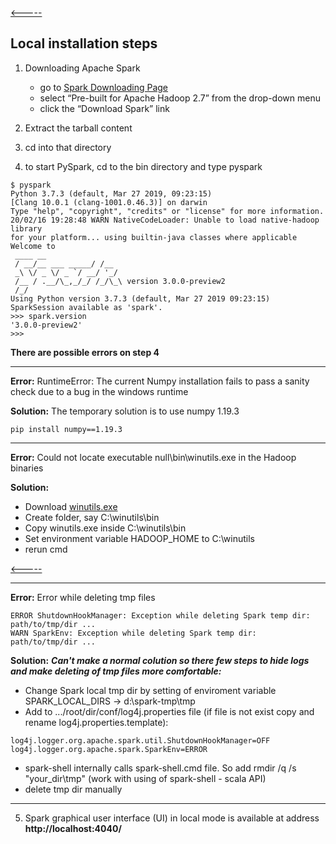 [<-----](https://github.com/s1tcomsfan/knowledge_warehouse/blob/main/Spark/contents.md)

## Local installation steps

1) Downloading Apache Spark
    * go to [Spark Downloading Page](https://spark.apache.org/downloads.html)
    * select “Pre-built for Apache Hadoop 2.7” from the drop-down menu
    * click the “Download Spark” link

2) Extract the tarball content

3) cd into that directory

4) to start PySpark, cd to the bin directory and type pyspark

```
$ pyspark
Python 3.7.3 (default, Mar 27 2019, 09:23:15)
[Clang 10.0.1 (clang-1001.0.46.3)] on darwin
Type "help", "copyright", "credits" or "license" for more information.
20/02/16 19:28:48 WARN NativeCodeLoader: Unable to load native-hadoop library
for your platform... using builtin-java classes where applicable
Welcome to
 ____ __
 / __/__ ___ _____/ /__
 _\ \/ _ \/ _ `/ __/ '_/
 /__ / .__/\_,_/_/ /_/\_\ version 3.0.0-preview2
 /_/
Using Python version 3.7.3 (default, Mar 27 2019 09:23:15)
SparkSession available as 'spark'.
>>> spark.version
'3.0.0-preview2'
>>>
```

**There are possible errors on step 4**

***

**Error:** RuntimeError: The current Numpy installation fails to pass a sanity check due to a bug in the windows runtime

**Solution:** The temporary solution is to use numpy 1.19.3
```
pip install numpy==1.19.3
```

***

**Error:** Could not locate executable null\bin\winutils.exe in the Hadoop binaries

**Solution:** 
* Download [winutils.exe](http://public-repo-1.hortonworks.com/hdp-win-alpha/winutils.exe)
* Create folder, say C:\winutils\bin
* Copy winutils.exe inside C:\winutils\bin
* Set environment variable HADOOP_HOME to C:\winutils
* rerun cmd

[<-----](https://github.com/s1tcomsfan/knowledge_warehouse/blob/main/Spark/contents.md)

***

**Error:** Error while deleting tmp files
```
ERROR ShutdownHookManager: Exception while deleting Spark temp dir: path/to/tmp/dir ...
WARN SparkEnv: Exception while deleting Spark temp dir: path/to/tmp/dir ...
```

**Solution:**
***Can't make a normal colution so there few steps to hide logs and make deleting of tmp files more comfortable:***
* Change Spark local tmp dir by setting of enviroment variable SPARK_LOCAL_DIRS -> d:\spark-tmp\tmp 
* Add to .../root/dir/conf/log4j.properties file (if file is not exist copy and rename log4j.properties.template):
```
log4j.logger.org.apache.spark.util.ShutdownHookManager=OFF
log4j.logger.org.apache.spark.SparkEnv=ERROR
``` 
* spark-shell internally calls spark-shell.cmd file. So add rmdir /q /s "your_dir\tmp" (work with using of spark-shell - scala API)
* delete tmp dir manually

***

5) Spark graphical user interface (UI) in local mode is available at address **http://localhost:4040/**